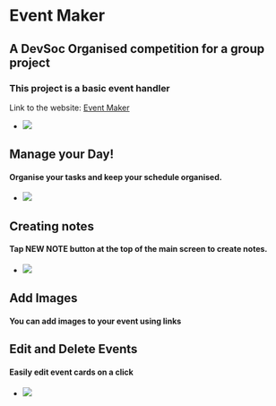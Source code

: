 # Event Maker

## A DevSoc Organised competition for a group project

### This project is a basic event handler

Link to the website: [Event Maker](https://event-maker.netlify.app/)
* ![](https://i.imgur.com/q7PSmpnm.png)

## Manage your Day!
#### Organise your tasks and keep your schedule organised.
* ![](https://i.imgur.com/RsGEk3Zm.png)

## Creating notes
#### Tap **NEW NOTE** button at the top of the main screen to create notes.
* ![](https://i.imgur.com/NZcFs5hm.png)

## Add Images
#### You can add images to your event using links

## Edit and Delete Events
#### Easily edit event cards on a click
* ![](https://i.imgur.com/SIVUPEMm.png)
